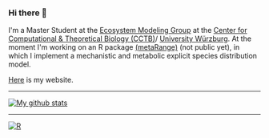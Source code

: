 ### Hi there 👋

I'm a Master Student at the [Ecosystem Modeling Group](https://www.biozentrum.uni-wuerzburg.de/cctb/research/ecosystem-modeling/) at the [Center for Computational & Theoretical Biology (CCTB)](https://www.biozentrum.uni-wuerzburg.de/cctb/cctb/)/ [University Würzburg](https://www.uni-wuerzburg.de). At the moment I'm working on an R package [(metaRange)](https://srfall.github.io/metaRange) (not public yet), in which I implement a mechanistic and metabolic explicit species distribution model.

[Here](https://srfall.github.io) is my website. 

---
[![My github stats](https://github-readme-stats.vercel.app/api?username=srfall&layout=compact&theme=calm&show_icons=true)](https://github.com/srfall/github-readme-stats)

<!-- &title_color=ff002b&icon_color=00aaff&text_color=ff5500&bg_color=151515 ---> 
<!-- <img align="center" src="https://github-readme-stats.vercel.app/api/top-langs/?username=srfall&layout=compact&theme=calm" /> -->
---

<p align="center">

[![R](https://img.shields.io/badge/--1f65b7?style=flat&logo=r&link=https://github.com/m-clark/)](https://github.com/srfall?tab=repositories&q=&type=&language=r) <span class="" style = ""></span>
</p>
